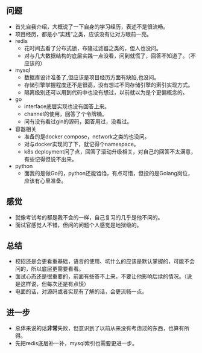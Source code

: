 ## 问题

- 首先自我介绍，大概说了一下自身的学习经历，表述不是很流畅。
- 项目经历，都是小“实践”之类，应该没有让对方眼前一亮。
- redis
  - 花时间去看了分布式锁，布隆过滤器之类的，但人也没问。
  - 对与几大数据结构的底层实践一点没看，问到就慌了，回答不知道了。（不应该的）
- mysql
  - 数据库设计准备了,但应该是项目经历方面有缺陷,也没问。
  - 存储引擎掌握程度还不是很高，没有想过不同存储引擎的索引实现方式。
  - 隔离级别还可以用到代码中也没有想过，以前就以为是个更偏概念的。
- go
  - interface底层实现也没有回答上来。
  - channel的使用，回答了个令牌桶。
  - 问有没有看过gin的源码，回答用过，没看过。
- 容器相关
  - 准备的是docker compose，network之类的也没问。
  - 对与docker实现问了下，就记得个namespace。
  - k8s deployment问了点，回答了滚动升级相关，对自己的回答不太满意，有些记得但说不出来。
- python
  - 面我的是做Go的，python还能诌诌，有点可惜，但投的是Golang岗位，应该有心里准备。
## 感觉

- 就像考试考的都是我不会的一样，自己复习的几乎是他不问的。
- 面试官感觉人不错，但问的问题个人感觉是地狱级的。
## 总结

- 校招还是会更看重基础，语言的使用、坑什么的应该是默认掌握的，可能不会问的，所以底层更需要看看。
- 面试心态还是很重要的，前面有些答不上来，不要让他影响后续的情况。（说是这样说，但每次还是有点慌）
- 电面的话，对源码或者实现有了解的话，会更流畅一点。

## 进一步

- 总体来说的话**非常**失败，但意识到了以前从来没有考虑过的东西，也算有所得。
- 先把redis底层补一补，mysql索引也需要更进一步。